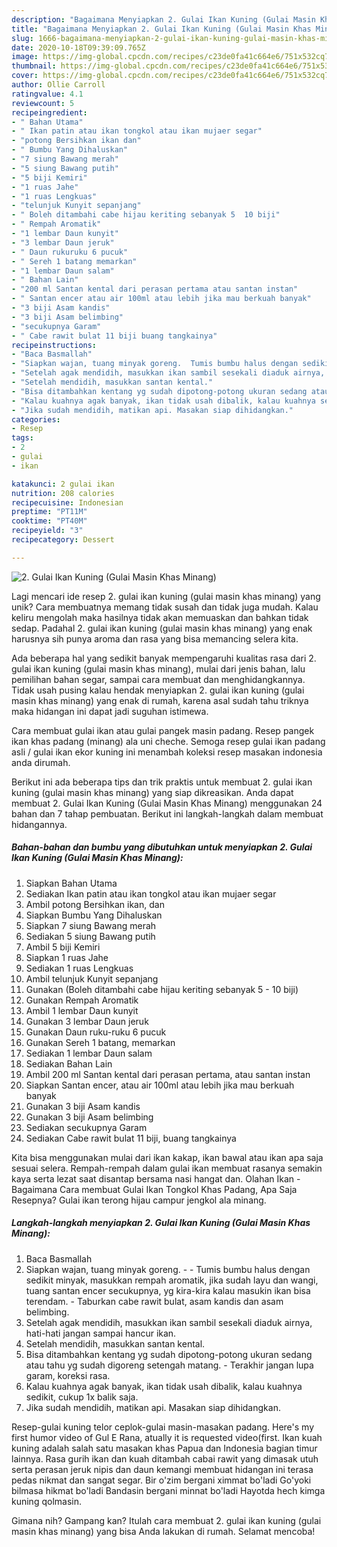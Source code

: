```yaml
---
description: "Bagaimana Menyiapkan 2. Gulai Ikan Kuning (Gulai Masin Khas Minang) yang Menggugah Selera"
title: "Bagaimana Menyiapkan 2. Gulai Ikan Kuning (Gulai Masin Khas Minang) yang Menggugah Selera"
slug: 1666-bagaimana-menyiapkan-2-gulai-ikan-kuning-gulai-masin-khas-minang-yang-menggugah-selera
date: 2020-10-18T09:39:09.765Z
image: https://img-global.cpcdn.com/recipes/c23de0fa41c664e6/751x532cq70/2-gulai-ikan-kuning-gulai-masin-khas-minang-foto-resep-utama.jpg
thumbnail: https://img-global.cpcdn.com/recipes/c23de0fa41c664e6/751x532cq70/2-gulai-ikan-kuning-gulai-masin-khas-minang-foto-resep-utama.jpg
cover: https://img-global.cpcdn.com/recipes/c23de0fa41c664e6/751x532cq70/2-gulai-ikan-kuning-gulai-masin-khas-minang-foto-resep-utama.jpg
author: Ollie Carroll
ratingvalue: 4.1
reviewcount: 5
recipeingredient:
- " Bahan Utama"
- " Ikan patin atau ikan tongkol atau ikan mujaer segar"
- "potong Bersihkan ikan dan"
- " Bumbu Yang Dihaluskan"
- "7 siung Bawang merah"
- "5 siung Bawang putih"
- "5 biji Kemiri"
- "1 ruas Jahe"
- "1 ruas Lengkuas"
- "telunjuk Kunyit sepanjang"
- " Boleh ditambahi cabe hijau keriting sebanyak 5  10 biji"
- " Rempah Aromatik"
- "1 lembar Daun kunyit"
- "3 lembar Daun jeruk"
- " Daun rukuruku 6 pucuk"
- " Sereh 1 batang memarkan"
- "1 lembar Daun salam"
- " Bahan Lain"
- "200 ml Santan kental dari perasan pertama atau santan instan"
- " Santan encer atau air 100ml atau lebih jika mau berkuah banyak"
- "3 biji Asam kandis"
- "3 biji Asam belimbing"
- "secukupnya Garam"
- " Cabe rawit bulat 11 biji buang tangkainya"
recipeinstructions:
- "Baca Basmallah"
- "Siapkan wajan, tuang minyak goreng.  Tumis bumbu halus dengan sedikit minyak, masukkan rempah aromatik, jika sudah layu dan wangi, tuang santan encer secukupnya, yg kira-kira kalau masukin ikan bisa terendam.  Taburkan cabe rawit bulat, asam kandis dan asam belimbing."
- "Setelah agak mendidih, masukkan ikan sambil sesekali diaduk airnya, hati-hati jangan sampai hancur ikan."
- "Setelah mendidih, masukkan santan kental."
- "Bisa ditambahkan kentang yg sudah dipotong-potong ukuran sedang atau tahu yg sudah digoreng setengah matang. Terakhir jangan lupa garam, koreksi rasa."
- "Kalau kuahnya agak banyak, ikan tidak usah dibalik, kalau kuahnya sedikit, cukup 1x balik saja."
- "Jika sudah mendidih, matikan api. Masakan siap dihidangkan."
categories:
- Resep
tags:
- 2
- gulai
- ikan

katakunci: 2 gulai ikan 
nutrition: 208 calories
recipecuisine: Indonesian
preptime: "PT11M"
cooktime: "PT40M"
recipeyield: "3"
recipecategory: Dessert

---
```



![2. Gulai Ikan Kuning (Gulai Masin Khas Minang)](https://img-global.cpcdn.com/recipes/c23de0fa41c664e6/751x532cq70/2-gulai-ikan-kuning-gulai-masin-khas-minang-foto-resep-utama.jpg)

Lagi mencari ide resep 2. gulai ikan kuning (gulai masin khas minang) yang unik? Cara membuatnya memang tidak susah dan tidak juga mudah. Kalau keliru mengolah maka hasilnya tidak akan memuaskan dan bahkan tidak sedap. Padahal 2. gulai ikan kuning (gulai masin khas minang) yang enak harusnya sih punya aroma dan rasa yang bisa memancing selera kita.

Ada beberapa hal yang sedikit banyak mempengaruhi kualitas rasa dari 2. gulai ikan kuning (gulai masin khas minang), mulai dari jenis bahan, lalu pemilihan bahan segar, sampai cara membuat dan menghidangkannya. Tidak usah pusing kalau hendak menyiapkan 2. gulai ikan kuning (gulai masin khas minang) yang enak di rumah, karena asal sudah tahu triknya maka hidangan ini dapat jadi suguhan istimewa.

Cara membuat gulai ikan atau gulai pangek masin padang. Resep pangek ikan khas padang (minang) ala uni cheche. Semoga resep gulai ikan padang asli / gulai ikan ekor kuning ini menambah koleksi resep masakan indonesia anda dirumah.


Berikut ini ada beberapa tips dan trik praktis untuk membuat 2. gulai ikan kuning (gulai masin khas minang) yang siap dikreasikan. Anda dapat membuat 2. Gulai Ikan Kuning (Gulai Masin Khas Minang) menggunakan 24 bahan dan 7 tahap pembuatan. Berikut ini langkah-langkah dalam membuat hidangannya.

<!--inarticleads1-->

##### Bahan-bahan dan bumbu yang dibutuhkan untuk menyiapkan 2. Gulai Ikan Kuning (Gulai Masin Khas Minang):

1. Siapkan  Bahan Utama
1. Sediakan  Ikan patin atau ikan tongkol atau ikan mujaer segar
1. Ambil potong Bersihkan ikan, dan
1. Siapkan  Bumbu Yang Dihaluskan
1. Siapkan 7 siung Bawang merah
1. Sediakan 5 siung Bawang putih
1. Ambil 5 biji Kemiri
1. Siapkan 1 ruas Jahe
1. Sediakan 1 ruas Lengkuas
1. Ambil telunjuk Kunyit sepanjang
1. Gunakan  (Boleh ditambahi cabe hijau keriting sebanyak 5 - 10 biji)
1. Gunakan  Rempah Aromatik
1. Ambil 1 lembar Daun kunyit
1. Gunakan 3 lembar Daun jeruk
1. Gunakan  Daun ruku-ruku 6 pucuk
1. Gunakan  Sereh 1 batang, memarkan
1. Sediakan 1 lembar Daun salam
1. Sediakan  Bahan Lain
1. Ambil 200 ml Santan kental dari perasan pertama, atau santan instan
1. Siapkan  Santan encer, atau air 100ml atau lebih jika mau berkuah banyak
1. Gunakan 3 biji Asam kandis
1. Gunakan 3 biji Asam belimbing
1. Sediakan secukupnya Garam
1. Sediakan  Cabe rawit bulat 11 biji, buang tangkainya


Kita bisa menggunakan mulai dari ikan kakap, ikan bawal atau ikan apa saja sesuai selera. Rempah-rempah dalam gulai ikan membuat rasanya semakin kaya serta lezat saat disantap bersama nasi hangat dan. Olahan Ikan - Bagaimana Cara membuat Gulai Ikan Tongkol Khas Padang, Apa Saja Resepnya? Gulai ikan terong hijau campur jengkol ala minang. 

<!--inarticleads2-->

##### Langkah-langkah menyiapkan 2. Gulai Ikan Kuning (Gulai Masin Khas Minang):

1. Baca Basmallah
1. Siapkan wajan, tuang minyak goreng. -  - Tumis bumbu halus dengan sedikit minyak, masukkan rempah aromatik, jika sudah layu dan wangi, tuang santan encer secukupnya, yg kira-kira kalau masukin ikan bisa terendam.  - Taburkan cabe rawit bulat, asam kandis dan asam belimbing.
1. Setelah agak mendidih, masukkan ikan sambil sesekali diaduk airnya, hati-hati jangan sampai hancur ikan.
1. Setelah mendidih, masukkan santan kental.
1. Bisa ditambahkan kentang yg sudah dipotong-potong ukuran sedang atau tahu yg sudah digoreng setengah matang. - Terakhir jangan lupa garam, koreksi rasa.
1. Kalau kuahnya agak banyak, ikan tidak usah dibalik, kalau kuahnya sedikit, cukup 1x balik saja.
1. Jika sudah mendidih, matikan api. Masakan siap dihidangkan.


Resep-gulai kuning telor ceplok-gulai masin-masakan padang. Here&#39;s my first humor video of Gul E Rana, atually it is requested video(first. Ikan kuah kuning adalah salah satu masakan khas Papua dan Indonesia bagian timur lainnya. Rasa gurih ikan dan kuah ditambah cabai rawit yang dimasak utuh serta perasan jeruk nipis dan daun kemangi membuat hidangan ini terasa pedas nikmat dan sangat segar. Bir o&#39;zim bergani ximmat bo&#39;ladi Go&#39;yoki bilmasa hikmat bo&#39;ladi Bandasin bergani minnat bo&#39;ladi Hayotda hech kimga kuning qolmasin. 

Gimana nih? Gampang kan? Itulah cara membuat 2. gulai ikan kuning (gulai masin khas minang) yang bisa Anda lakukan di rumah. Selamat mencoba!
